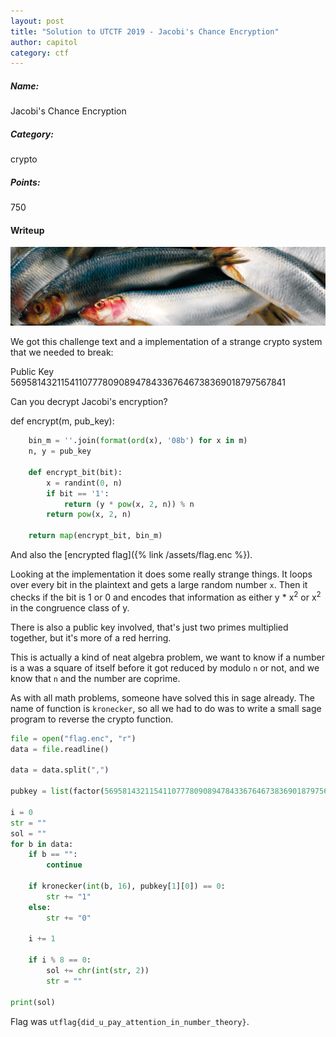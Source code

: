 ```yaml
---
layout: post
title: "Solution to UTCTF 2019 - Jacobi's Chance Encryption"
author: capitol
category: ctf
---
```


##### Name:
Jacobi's Chance Encryption

##### Category:
crypto

##### Points:
750

#### Writeup

![red herrings](/images/red-herrings.png)

We got this challenge text and a implementation of a strange crypto system that
we needed to break:

Public Key 569581432115411077780908947843367646738369018797567841

Can you decrypt Jacobi's encryption?

def encrypt(m, pub_key):

```python
    bin_m = ''.join(format(ord(x), '08b') for x in m)
    n, y = pub_key

    def encrypt_bit(bit):
        x = randint(0, n)
        if bit == '1':
            return (y * pow(x, 2, n)) % n
        return pow(x, 2, n)

    return map(encrypt_bit, bin_m)
```

And also the [encrypted flag]({% link /assets/flag.enc %}).

Looking at the implementation it does some really strange things. It loops over every bit in the
plaintext and gets a large random number `x`. Then it checks if the bit is 1 or 0 and encodes
that information as either y * x<sup>2</sup> or x<sup>2</sup> in the congruence class of y.

There is also a public key involved, that's just two primes multiplied together, but it's more
of a red herring.

This is actually a kind of neat algebra problem, we want to know if a number is a was
a square of itself before it got reduced by modulo `n` or not, and we know that `n` and the number
are coprime.

As with all math problems, someone have solved this in sage already. The name of function is
`kronecker`, so all we had to do was to write a small sage program to reverse the crypto function.

```python
file = open("flag.enc", "r")
data = file.readline()

data = data.split(",")

pubkey = list(factor(569581432115411077780908947843367646738369018797567841))

i = 0
str = ""
sol = ""
for b in data:
    if b == "":
        continue

    if kronecker(int(b, 16), pubkey[1][0]) == 0:
        str += "1"
    else:
        str += "0"

    i += 1

    if i % 8 == 0:
        sol += chr(int(str, 2))
        str = ""

print(sol)
```

Flag was `utflag{did_u_pay_attention_in_number_theory}`.

